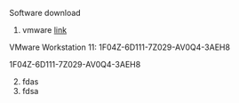 Software download

1. vmware [link](https://my.vmware.com/web/vmware/info?slug=desktop_end_user_computing/vmware_workstation/11_0)

VMware Workstation 11:
1F04Z-6D111-7Z029-AV0Q4-3AEH8

1F04Z-6D111-7Z029-AV0Q4-3AEH8

2. fdas
2. fdsa